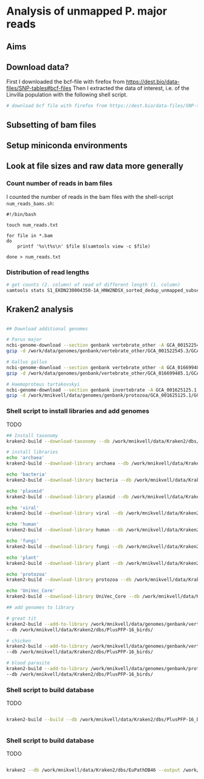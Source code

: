 # Analysis of unmapped P. major reads

## Aims

## Download data?
First I downloaded the bcf-file with firefox from https://dest.bio/data-files/SNP-tables#bcf-files
Then I extracted the data of interest, i.e. of the Linvilla population with the following shell script.

```sh
# download bcf file with firefox from https://dest.bio/data-files/SNP-tables#bcf-files


```
## Subsetting of bam files




## Setup miniconda environments


## Look at file sizes and raw data more generally

### Count number of reads in bam files
I counted the number of reads in the bam files with the shell-script `num_reads_bams.sh`:

```
#!/bin/bash

touch num_reads.txt

for file in *.bam
do	
	printf '%s\t%s\n' $file $(samtools view -c $file)

done > num_reads.txt

```

### Distribution of read lengths


```sh
# get counts (2. column) of read of different length (1. column)
samtools stats S1_EKDN230004350-1A_HNW2NDSX_sorted_dedup_unmapped_subset.bam | grep ^RL | cut -f 2-

```


## Kraken2 analysis


```sh

## Download additional genomes

# Parus major
ncbi-genome-download --section genbank vertebrate_other -A GCA_001522545.3 -F fasta,assembly-report -p 4 -r 3 -o /work/mnikvell/data/genomes/
gzip -d /work/data/genomes/genbank/vertebrate_other/GCA_001522545.3/GCA_001522545.3_Parus_major1.1_genomic.fna

# Gallus gallus
ncbi-genome-download --section genbank vertebrate_other -A GCA_016699485.1 -F fasta,assembly-report -p 4 -r 3 -o /work/mnikvell/data/genomes/
gzip -d /work/data/genomes/genbank/vertebrate_other/GCA_016699485.1/GCA_016699485.1_bGalGal1.mat.broiler.GRCg7b_genomic.fna

# Haemoproteus tartakovskyi
ncbi-genome-download --section genbank invertebrate -A GCA_001625125.1 -F fasta,assembly-report -p 4 -r 3 -o /work/mnikvell/data/genomes
gzip -d /work/mnikvell/data/genomes/genbank/protozoa/GCA_001625125.1/GCA_001625125.1_ASM162512v1_genomic.fna.gz 

```



### Shell script to install libraries and add genomes

TODO

```sh
## Install taxonomy
kraken2-build --download-taxonomy --db /work/mnikvell/data/Kraken2/dbs/PlusPFP-16_birds/

# install libraries
echo 'archaea'
kraken2-build --download-library archaea --db /work/mnikvell/data/Kraken2/dbs/PlusPFP-16_birds/

echo 'bacteria'
kraken2-build --download-library bacteria --db /work/mnikvell/data/Kraken2/dbs/PlusPFP-16_birds/

echo 'plasmid'
kraken2-build --download-library plasmid --db /work/mnikvell/data/Kraken2/dbs/PlusPFP-16_birds/

echo 'viral'
kraken2-build --download-library viral --db /work/mnikvell/data/Kraken2/dbs/PlusPFP-16_birds/

echo 'human'
kraken2-build --download-library human --db /work/mnikvell/data/Kraken2/dbs/PlusPFP-16_birds/

echo 'fungi'
kraken2-build --download-library fungi --db /work/mnikvell/data/Kraken2/dbs/PlusPFP-16_birds/

echo 'plant'
kraken2-build --download-library plant --db /work/mnikvell/data/Kraken2/dbs/PlusPFP-16_birds/

echo 'protozoa'
kraken2-build --download-library protozoa --db /work/mnikvell/data/Kraken2/dbs/PlusPFP-16_birds/

echo 'UniVec_Core'
kraken2-build --download-library UniVec_Core --db /work/mnikvell/data/Kraken2/dbs/PlusPFP-16_birds/

## add genomes to library

# great tit
kraken2-build --add-to-library /work/mnikvell/data/genomes/genbank/vertebrate_other/GCA_001522545.3/GCA_001522545.3_Parus_major1.1_genomic.fna \
--db /work/mnikvell/data/Kraken2/dbs/PlusPFP-16_birds/

# chicken
kraken2-build --add-to-library /work/mnikvell/data/genomes/genbank/vertebrate_other/GCA_016699485.1/GCA_016699485.1_bGalGal1.mat.broiler.GRCg7b_genomic.fna \
--db /work/mnikvell/data/Kraken2/dbs/PlusPFP-16_birds/

# blood parasite
kraken2-build --add-to-library /work/mnikvell/data/genomes/genbank/protozoa/GCA_001625125.1/GCA_001625125.1_ASM162512v1_genomic.fna \
--db /work/mnikvell/data/Kraken2/dbs/PlusPFP-16_birds/

```

### Shell script to build database
TODO
```sh

kraken2-build --build --db /work/mnikvell/data/Kraken2/dbs/PlusPFP-16_birds/ --threads 12



```


### Shell script to build database
TODO
```sh

kraken2 --db /work/mnikvell/data/Kraken2/dbs/EuPathDB46 --output /work/mnikvell/data/Kraken2/outputs/output_EuPathDB46_S1 --use-names --report /work/mnikvell/data/Kraken2/outputs/report_EuPathDB46_S1 /work/mnikvell/data/subsets/S1_EKDN230004350-1A_HNW2NDSX_sorted_dedup_unmapped_subset.fasta 




```



